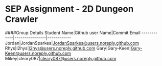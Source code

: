 # SEP Assignment - 2D Dungeon Crawler

####Group Details
Student Name|Github user Name|Commit Email
------------|----------------|------------
Jordan|JordanSparkes|JordanSparkes@users.noreply.github.com
Rhys|I2hys|I2hys@users.noreply.github.com
Gary|Gary-Keen|Gary-Keen@users.noreply.github.com 
Mikey|cleary087|cleary087@users.noreply.github.com 
